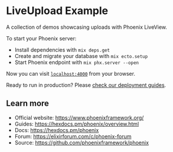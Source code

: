 # LiveUpload Example

A collection of demos showcasing uploads with Phoenix LiveView.

To start your Phoenix server:

  * Install dependencies with `mix deps.get`
  * Create and migrate your database with `mix ecto.setup`
  * Start Phoenix endpoint with `mix phx.server --open`

Now you can visit [`localhost:4000`](http://localhost:4000) from your browser.

Ready to run in production? Please [check our deployment guides](https://hexdocs.pm/phoenix/deployment.html).

## Learn more

  * Official website: https://www.phoenixframework.org/
  * Guides: https://hexdocs.pm/phoenix/overview.html
  * Docs: https://hexdocs.pm/phoenix
  * Forum: https://elixirforum.com/c/phoenix-forum
  * Source: https://github.com/phoenixframework/phoenix
